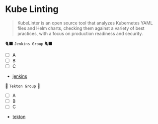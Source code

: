 # Kube Linting

> KubeLinter is an open source tool that analyzes Kubernetes YAML files and Helm charts, checking them against a variety of best practices, with a focus on production readiness and security.

🐈‍⬛ `Jenkins Group` 🐈‍⬛

- [ ] A
- [ ] B
- [ ] C
- [jenkins](3-revenge-of-the-automated-testing/5a-jenkins.md)

🐅 `Tekton Group` 🐅

- [ ] A
- [ ] B
- [ ] C
- [tekton](3-revenge-of-the-automated-testing/5b-tekton.md)